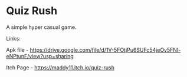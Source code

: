 # Quiz Rush


A simple hyper casual game.

Links:

Apk file - https://drive.google.com/file/d/1V-5FOtjPu6SUFc54jeOv5FNl-eNPtunF/view?usp=sharing 

Itch Page - https://maddy11.itch.io/quiz-rush
 
